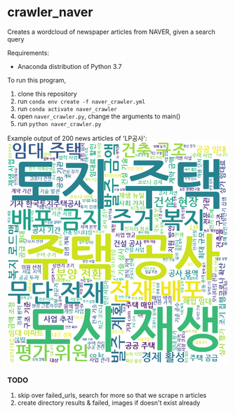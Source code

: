 # crawler_naver
Creates a wordcloud of newspaper articles from NAVER, given a search query



Requirements:
- Anaconda distribution of Python 3.7


To run this program,
1) clone this repository 
2) run `conda env create -f naver_crawler.yml`
3) run `conda activate naver_crawler`
4) open `naver_crawler.py`, change the arguments to main() 
4) run `python naver_crawler.py` 

Example output of 200 news articles of 'LP공사':
![alt text](https://github.com/hansori94/crawler_naver/blob/master/results/wordclouds/200_LP%EA%B3%B5%EC%82%AC_030620_1927.png)




### TODO

1. skip over failed_urls, search for more so that we scrape n articles
2. create directory results & failed, images if doesn't exist already
